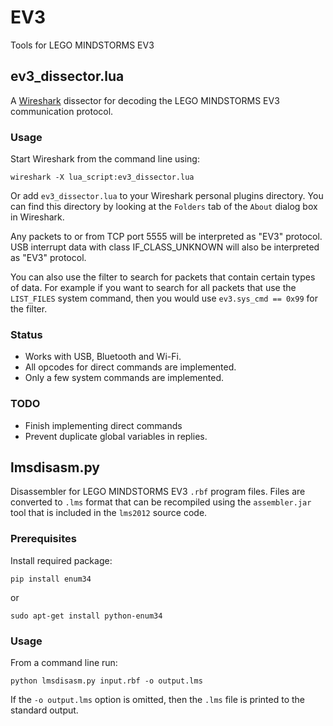 EV3
===

Tools for LEGO MINDSTORMS EV3


ev3_dissector.lua
-----------------

A [Wireshark](https://www.wireshark.org/) dissector for decoding the LEGO
MINDSTORMS EV3 communication protocol.

### Usage

Start Wireshark from the command line using:

    wireshark -X lua_script:ev3_dissector.lua

Or add `ev3_dissector.lua` to your Wireshark personal plugins directory. You can
find this directory by looking at the `Folders` tab of the `About` dialog box
in Wireshark.

Any packets to or from TCP port 5555 will be interpreted as "EV3" protocol. USB
interrupt data with class IF_CLASS_UNKNOWN will also be interpreted as "EV3"
protocol.

You can also use the filter to search for packets that contain certain types of
data. For example if you want to search for all packets that use the `LIST_FILES`
system command, then you would use `ev3.sys_cmd == 0x99` for the filter.

### Status

* Works with USB, Bluetooth and Wi-Fi.
* All opcodes for direct commands are implemented.
* Only a few system commands are implemented.

### TODO

* Finish implementing direct commands
* Prevent duplicate global variables in replies.

lmsdisasm.py
------------

Disassembler for LEGO MINDSTORMS EV3 `.rbf` program files. Files are converted
to `.lms` format that can be recompiled using the `assembler.jar` tool that is
included in the `lms2012` source code.

### Prerequisites

Install required package:

    pip install enum34

or

    sudo apt-get install python-enum34

### Usage

From a command line run:

    python lmsdisasm.py input.rbf -o output.lms

If the `-o output.lms` option is omitted, then the `.lms` file is printed to
the standard output.
